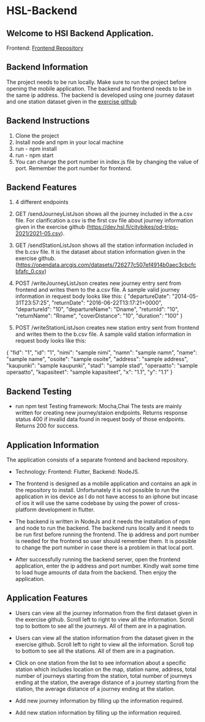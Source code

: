 # HSL-Backend
## Welcome to HSl Backend Application.
Frontend: [Frontend Repository](https://github.com/Ahmad-Imam/HSL-Frontend)

## Backend Information
The project needs to be run locally. Make sure to run the project before opening the mobile application. The backend and frontend needs to be in the same ip address. The backend is developed using one journey dataset and one station dataset given in the [exercise github](https://github.com/solita/dev-academy-2023-exercise)

## Backend Instructions
1. Clone the project
2. Install node and npm in your local machine
3. run - npm install
4. run - npm start
5. You can change the port number in index.js file by changing the value of port. Remember the port number for frontend.

## Backend Features
1. 4 different endpoints

2. GET /sendJourneyListJson shows all the journey included in the a.csv file. For clarification a.csv is the first csv file about journey information given in the exercise github (https://dev.hsl.fi/citybikes/od-trips-2021/2021-05.csv).

3. GET /sendStationListJson shows all the station information included in the b.csv file. It is the dataset about station information given in the exercise github. (https://opendata.arcgis.com/datasets/726277c507ef4914b0aec3cbcfcbfafc_0.csv)

4. POST /writeJourneyListJson creates new journey entry sent from frontend and writes them to the a.csv file. A sample valid journey information in request body looks like this: 
            {
                "departureDate": "2014-05-31T23:57:25",
                "returnDate": "2016-06-22T13:17:21+0000",
                "departureId": "10",
                "departureName": "Dname",
                "returnId": "10",
                "returnName": "Rname",
                "coverDistance": "10",
                "duration": "100"
            }


5. POST /writeStationListJson creates new station entry sent from frontend and writes them to the b.csv file. A sample valid station information in request body looks like this: 

{
                "fid": "1",
                "id": "1",
                "nimi": "sample nimi",
                "namn": "sample namn",
                "name": "sample name",
                "osoite": "sample osoite",
                "address": "sample address",
                "kaupunki": "sample kaupunki",
                "stad": "sample stad",
                "operaatto": "sample operaatto",
                "kapasiteet": "sample kapasiteet",
                "x": "1.1",
                "y": "1.1"
            }

## Backend Testing
- run npm test
Testing framework: Mocha,Chai
The tests are mainly written for creating new journey/staion endpoints. Returns response status 400 if invalid data found in request body of those endpoints. Returns 200 for success.

## Application Information
The application consists of a separate frontend and backend repository.  
- Technology: Frontend: Flutter, Backend: NodeJS.

- The frontend is designed as a mobile application and contains an apk in the repository to install. Unfortunately it is not possible to run the application in ios device as I do not have access to an iphone but incase of ios it will use the same codebase by using the power of cross-platform development in flutter.

- The backend is written in NodeJs and it needs the installation of npm and node to run the backend. The backend runs locally and it needs to be run first before running the frontend. The ip address and port number is needed for the frontend so user should remember them. It is possible to change the port number in case there is a problem in that local port.

- After successfully running the backend server, open the frontend application, enter the ip address and port number. Kindly wait some time to load huge amounts of data from the backend. Then enjoy the application.
 
## Application Features
- Users can view all the journey information from the first dataset given in the exercise github. Scroll left to right to view all the information. Scroll top to bottom to see all the journeys. All of them are in a pagination.

- Users can view all the station information from the dataset given in the exercise github. Scroll left to right to view all the information. Scroll top to bottom to see all the stations. All of them are in a pagination.

- Click on one station from the list to see information about a specific station which includes location on the map, station name, address, total number of journeys starting from the station, total number of journeys ending at the station, the average distance of a journey starting from the station, the average distance of a journey ending at the station.

- Add new journey information by filling up the information required.

- Add new station information by filling up the information required.